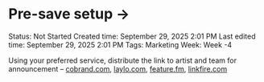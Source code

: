 # Pre-save setup →

Status: Not Started
Created time: September 29, 2025 2:01 PM
Last edited time: September 29, 2025 2:01 PM
Tags: Marketing
Week: Week -4

Using your preferred service, distribute the link to artist and team for announcement – [cobrand.com](http://cobrand.com), [laylo.com](http://laylo.com), [feature.fm](https://feature.fm/), [linkfire.com](http://linkfire.com)